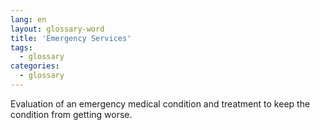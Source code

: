 ```yaml
---
lang: en
layout: glossary-word
title: 'Emergency Services'
tags:
  - glossary
categories:
  - glossary
---
```

Evaluation of an emergency medical condition and treatment to keep the condition from getting worse.